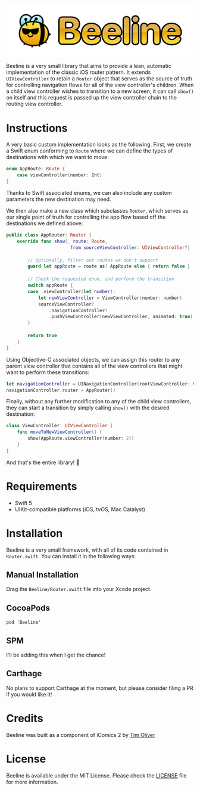 <img src="title.png" alt="Beeline" />

Beeline is a very small library that aims to provide a lean, automatic implementation of the classic iOS router pattern. It extends `UIViewController` to retain a `Router` object that serves as the source of truth for controlling navigation flows for all of the view controller's children. When a child view controller wishes to transition to a new screen, it can call `show()` on itself and this request is passed up the view controller chain to the routing view controller.

# Instructions

A very basic custom implementation looks as the following. First, we create a Swift enum conforming to `Route` where we can define the types of destinations with which we want to move:

```swift
enum AppRoute: Route {
    case viewController(number: Int)
}
```
Thanks to Swift associated enums, we can also include any custom parameters the new destination may need.

We then also make a new class which subclasses `Router`, which serves as our single point of truth for controlling the app flow based off the destinations we defined above:

```swift
public class AppRouter: Router {
    override func show(_ route: Route,
                        from sourceViewController: UIViewController?) -> Bool {

        // Optionally, filter out routes we don't support
        guard let appRoute = route as? AppRoute else { return false }

        // Check the requested enum, and perform the transition
        switch appRoute {
        case .viewController(let number):
            let newViewController = ViewController(number: number)
            sourceViewController?
                .navigationController?
                .pushViewController(newViewController, animated: true)
        }

        return true
    }
}

```

Using Objective-C associated objects, we can assign this router to any parent view controller that contains all of the view controllers that might want to perform these transitions:

```swift
let navigationController = UINavigationController(rootViewController: ViewController())
navigationController.router = AppRouter()
```

Finally, without any further modification to any of the child view controllers, they can start a transition by simply calling `show()` with the desired destination:

```swift
class ViewController: UIViewController {
    func moveToNewViewController() {
        show(AppRoute.viewController(number: 2))
    } 
} 
```

And that's the entire library! 🎉

# Requirements
* Swift 5
* UIKit-compatible platforms (iOS, tvOS, Mac Catalyst)

# Installation

Beeline is a very small framework, with all of its code contained in `Router.swift`. You can install it in the following ways:

## Manual Installation

Drag the `Beeline/Router.swift` file into your Xcode project.

## CocoaPods

```
pod 'Beeline'
```

## SPM

I'll be adding this when I get the chance!

## Carthage

No plans to support Carthage at the moment, but please consider filing a PR if you would like it!

# Credits

Beeline was built as a component of iComics 2 by [Tim Oliver](https://twitter.com/TimOliverAU)

# License

Beeline is available under the MIT License. Please check the [LICENSE](LICENSE) file for more information.
